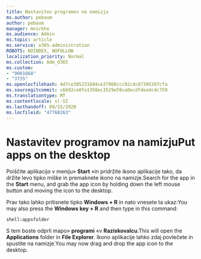 ```yaml
---
title: Nastavitev programov na namizju
ms.author: pebaum
author: pebaum
manager: mnirkhe
ms.audience: Admin
ms.topic: article
ms.service: o365-administration
ROBOTS: NOINDEX, NOFOLLOW
localization_priority: Normal
ms.collection: Adm_O365
ms.custom:
- "9001668"
- "3735"
ms.openlocfilehash: 4d7ce305231b94ce37960ccc92cdc87395397cfa
ms.sourcegitcommit: c6692ce0fa1358ec3529e59ca0ecdfdea4cdc759
ms.translationtype: MT
ms.contentlocale: sl-SI
ms.lasthandoff: 09/15/2020
ms.locfileid: "47768263"
---
```

# <a name="put-apps-on-the-desktop"></a><span data-ttu-id="f3663-102">Nastavitev programov na namizju</span><span class="sxs-lookup"><span data-stu-id="f3663-102">Put apps on the desktop</span></span>

<span data-ttu-id="f3663-103">Poiščite aplikacijo v meniju» **Start** «in pridržite ikono aplikacije tako, da držite levo tipko miške in premaknete ikono na namizje.</span><span class="sxs-lookup"><span data-stu-id="f3663-103">Search for the app in the **Start** menu, and grab the app icon by holding down the left mouse button and moving the icon to the desktop.</span></span>

<span data-ttu-id="f3663-104">Prav tako lahko pritisnete tipko **Windows + R** in nato vnesete ta ukaz:</span><span class="sxs-lookup"><span data-stu-id="f3663-104">You may also press the **Windows key + R** and then type in this command:</span></span>

`shell:appsfolder`

<span data-ttu-id="f3663-105">S tem boste odprli mapo» **programi** «v **Raziskovalcu**.</span><span class="sxs-lookup"><span data-stu-id="f3663-105">This will open the **Applications** folder in **File Explorer**.</span></span> <span data-ttu-id="f3663-106">Ikono aplikacije lahko zdaj povlečete in spustite na namizje.</span><span class="sxs-lookup"><span data-stu-id="f3663-106">You may now drag and drop the app icon to the desktop.</span></span>
